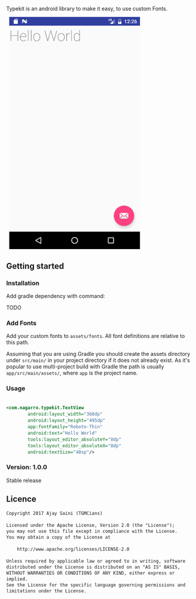 
Typekit is an android library to make it easy, to use custom Fonts.

<p align="left">
  &nbsp;&nbsp;<img src="https://github.com/ajaysaini-sgvu/Typekit/blob/master/device-2017-03-26-002705.png" width="350"/>
</p>

## Getting started

### Installation
Add gradle dependency with command:

TODO

### Add Fonts

Add your custom fonts to `assets/fonts`. All font definitions are relative to this path.

Assuming that you are using Gradle you should create the assets directory under `src/main/` in your project directory if it does not already exist.
As it's popular to use multi-project build with Gradle the path is usually `app/src/main/assets/`, where `app` is the project name.

### Usage

```xml

<com.nagarro.typekit.TextView
        android:layout_width="368dp"
        android:layout_height="495dp"
        app:fontFamily="Roboto-Thin"
        android:text="Hello World"
        tools:layout_editor_absoluteY="8dp"
        tools:layout_editor_absoluteX="8dp"
        android:textSize="40sp"/>
``` 

### Version: 1.0.0

Stable release

## Licence

    Copyright 2017 Ajay Saini (TGMCians)
    
    Licensed under the Apache License, Version 2.0 (the "License");
    you may not use this file except in compliance with the License.
    You may obtain a copy of the License at
    
        http://www.apache.org/licenses/LICENSE-2.0
    
    Unless required by applicable law or agreed to in writing, software
    distributed under the License is distributed on an "AS IS" BASIS,
    WITHOUT WARRANTIES OR CONDITIONS OF ANY KIND, either express or implied.
    See the License for the specific language governing permissions and
    limitations under the License.
